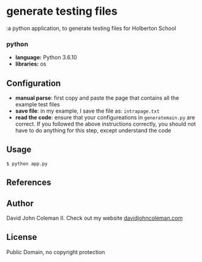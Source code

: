 # generate testing files

:a python application, to generate testing files for Holberton School

### python

  * __language:__ Python 3.6.10
  * __libraries:__ os

## Configuration

* __manual parse__: first copy and paste the page that contains all
  the example test files
* __save file__: in my example, I save the file as: `intrapage.txt`
* __read the code__: ensure that your configureations in `generatemain.py` are
  correct.  If you followed the above instructions correctly, you should not
  have to do anything for this step, except understand the code

## Usage

```
$ python app.py
```
## References

## Author

David John Coleman II.	Check out my website [davidjohncoleman.com](http://www.davidjohncoleman.com/)

## License

Public Domain, no copyright protection
